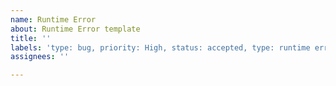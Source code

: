 ```yaml
---
name: Runtime Error
about: Runtime Error template
title: ''
labels: 'type: bug, priority: High, status: accepted, type: runtime error'
assignees: ''

---
```



